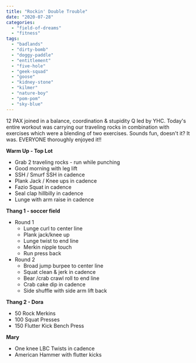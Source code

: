 ```yaml
---
title: "Rockin' Double Trouble"
date: "2020-07-28"
categories: 
  - "field-of-dreams"
  - "fitness"
tags: 
  - "badlands"
  - "dirty-bomb"
  - "doggy-paddle"
  - "entitlement"
  - "five-hole"
  - "geek-squad"
  - "goose"
  - "kidney-stone"
  - "kilmer"
  - "nature-boy"
  - "pom-pom"
  - "sky-blue"
---
```


12 PAX joined in a balance, coordination & stupidity Q led by YHC. Today's entire workout was carrying our traveling rocks in combination with exercises which were a blending of two exercises. Sounds fun, doesn't it? It was. EVERYONE thoroughly enjoyed it!!

**Warm Up - Top Lot**

- Grab 2 traveling rocks - run while punching
- Good morning with leg lift
- SSH / Smurf SSH in cadence
- Plank Jack / Knee ups in cadence
- Fazio Squat in cadence
- Seal clap hillbilly in cadence
- Lunge with arm raise in cadence

**Thang 1 - soccer field**

- Round 1
    - Lunge curl to center line
    - Plank jack/knee up
    - Lunge twist to end line
    - Merkin nipple touch
    - Run press back
- Round 2
    - Broad jump burpee to center line
    - Squat clean & jerk in cadence
    - Bear /crab crawl roll to end line
    - Crab cake dip in cadence
    - Side shuffle with side arm lift back

**Thang 2 - Dora**

- 50 Rock Merkins
- 100 Squat Presses
- 150 Flutter Kick Bench Press

**Mary**

- One knee LBC Twists in cadence
- American Hammer with flutter kicks

